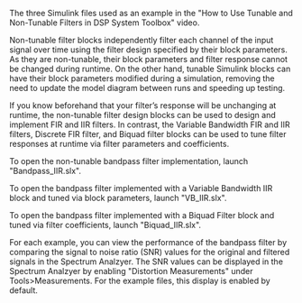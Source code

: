 The three Simulink files used as an example in the "How to Use Tunable and Non-Tunable Filters in DSP System Toolbox" video.

Non-tunable filter blocks independently filter each channel of the input signal over time using the filter design specified by their block parameters. As they are non-tunable, their block parameters and filter response cannot be changed during runtime. On the other hand, tunable Simulink blocks can have their block parameters modified during a simulation, removing the need to update the model diagram between runs and speeding up testing.  

If you know beforehand that your filter’s response will be unchanging at runtime, the non-tunable filter design blocks can be used to design and implement FIR and IIR filters. In contrast, the Variable Bandwidth FIR and IIR filters, Discrete FIR filter, and Biquad filter blocks can be used to tune filter responses at runtime via filter parameters and coefficients. 

To open the non-tunable bandpass filter implementation, launch "Bandpass_IIR.slx".

To open the bandpass filter implemented with a Variable Bandwidth IIR block and tuned via block parameters, launch "VB_IIR.slx".

To open the bandpass filter implemented with a Biquad Filter block and tuned via filter coefficients, launch "Biquad_IIR.slx".

For each example, you can view the performance of the bandpass filter by comparing the signal to noise ratio (SNR) values for the original and filtered signals in the Spectrum Analzyer. The SNR values can be displayed in the Spectrum Analzyer by enabling "Distortion Measurements" under Tools>Measurements. For the example files, this display is enabled by default.


